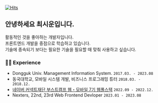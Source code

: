 [![Hits](https://hits.seeyoufarm.com/api/count/incr/badge.svg?url=https%3A%2F%2Fgithub.com%2Fxilucks&count_bg=%23FACA5B&title_bg=%23439DF7&icon=&icon_color=%23F3C6C6&title=hits&edge_flat=false)](https://hits.seeyoufarm.com)


## 안녕하세요 최시운입니다.
활동적인 것을 좋아하는 개발자입니다. <br/>
프론트엔드 개발을 중점으로 학습하고 있습니다. <br/>
기술에 종속되기 보다는 필요한 기술을 필요할 때 맞춰 사용하고 싶습니다.

  
### 🏃‍♀️ Experience
- Dongguk Univ. Management Information System. ```2017.03. - 2023.08```
- 동국대학교, 모바일 시스템 개발, 비즈니스 프로그래밍 튜터 ```2018.03. - 2018.12.```
- [네이버 커넥트재단 부스트캠프 웹・모바일 7기 웹풀스택](https://github.com/boostcampwm-2022/Web04-Fitory) ```2022.09 - 2022.12.```
- Nexters, 22nd, 23rd Web Frontend Devloper ```2023.01 - 2023.08```
